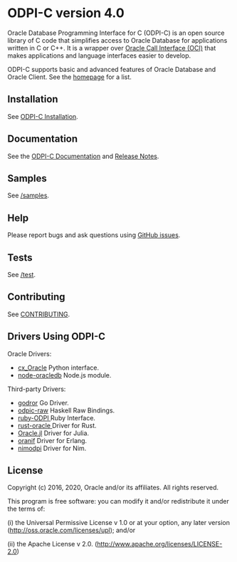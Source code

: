 # ODPI-C version 4.0

Oracle Database Programming Interface for C (ODPI-C) is an open source library
of C code that simplifies access to Oracle Database for applications written in
C or C++.  It is a wrapper over [Oracle Call Interface
(OCI)](http://www.oracle.com/technetwork/database/features/oci/index.html) that
makes applications and language interfaces easier to develop.

ODPI-C supports basic and advanced features of Oracle Database and
Oracle Client.  See the [homepage](https://oracle.github.io/odpi/) for
a list.

## Installation

See [ODPI-C Installation](https://oracle.github.io/odpi/doc/installation.html).

## Documentation

See the [ODPI-C Documentation](https://oracle.github.io/odpi/doc/index.html) and
[Release Notes](https://oracle.github.io/odpi/doc/releasenotes.html).

## Samples

See [/samples](https://github.com/oracle/odpi/tree/master/samples).

## Help

Please report bugs and ask questions using [GitHub issues](https://github.com/oracle/odpi/issues).

## Tests

See [/test](https://github.com/oracle/odpi/tree/master/test).

## Contributing

See [CONTRIBUTING](https://github.com/oracle/odpi/blob/master/CONTRIBUTING.md).

## Drivers Using ODPI-C

Oracle Drivers:
* [cx_Oracle](https://oracle.github.io/python-cx_Oracle) Python interface.
* [node-oracledb](https://oracle.github.io/node-oracledb) Node.js module.

Third-party Drivers:
* [godror](https://github.com/blue1004jy/godror) Go Driver.
* [odpic-raw](https://github.com/leptonyu/odpic-raw)  Haskell Raw Bindings.
* [ruby-ODPI ](https://github.com/kubo/ruby-odpi) Ruby Interface.
* [rust-oracle ](https://github.com/kubo/rust-oracle) Driver for Rust.
* [Oracle.jl](https://github.com/felipenoris/Oracle.jl) Driver for Julia.
* [oranif](https://github.com/KonnexionsGmbH/oranif) Driver for Erlang.
* [nimodpi](https://github.com/mikra01/nimodpi) Driver for Nim.

## License

Copyright (c) 2016, 2020, Oracle and/or its affiliates.  All rights reserved.

This program is free software: you can modify it and/or redistribute it under
the terms of:

(i)  the Universal Permissive License v 1.0 or at your option, any
     later version (<http://oss.oracle.com/licenses/upl>); and/or

(ii) the Apache License v 2.0. (<http://www.apache.org/licenses/LICENSE-2.0>)
